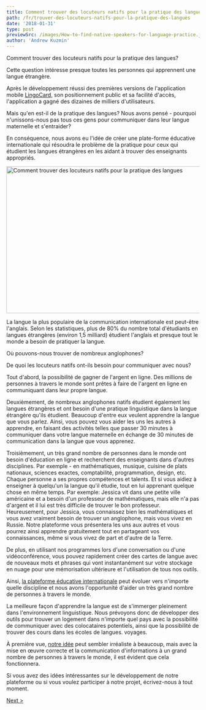 ```yaml
---
title: Comment trouver des locuteurs natifs pour la pratique des langues?
path: /fr/trouver-des-locuteurs-natifs-pour-la-pratique-des-langues
date: '2018-01-31'
type: post
previewSrc: /images/How-to-find-native-speakers-for-language-practice.jpg
author: 'Andrew Kuzmin'
---
```


Comment trouver des locuteurs natifs pour la pratique des langues?

Cette question intéresse presque toutes les personnes qui apprennent une langue étrangère.

Après le développement réussi des premières versions de l'application mobile <a href="https://lingocard.com" target="_blank" rel="noopener">LingoCard,</a> son positionnement public et sa facilité d'accès, l'application a gagné des dizaines de milliers d'utilisateurs.

Mais qu'en est-il de la pratique des langues? Nous avons pensé - pourquoi n'unissons-nous pas tous ces gens pour communiquer dans leur langue maternelle et s'entraider?

En conséquence, nous avons eu l'idée de créer une plate-forme éducative internationale qui résoudra le problème de la pratique pour ceux qui étudient les langues étrangères en les aidant à trouver des enseignants appropriés.

<img class="aligncenter wp-image-78 size-full" src="../images/platform/social-network.jpg" alt="Comment trouver des locuteurs natifs pour la pratique des langues" width="628" height="383" />

La langue la plus populaire de la communication internationale est peut-être l'anglais. Selon les statistiques, plus de 80% du nombre total d'étudiants en langues étrangères (environ 1,5 milliard) étudient l'anglais et presque tout le monde a besoin de pratiquer la langue.

Où pouvons-nous trouver de nombreux anglophones?

De quoi les locuteurs natifs ont-ils besoin pour communiquer avec nous?

Tout d'abord, la possibilité de gagner de l'argent en ligne. Des millions de personnes à travers le monde sont prêtes à faire de l'argent en ligne en communiquant dans leur propre langue.

Deuxièmement, de nombreux anglophones natifs étudient également les langues étrangères et ont besoin d'une pratique linguistique dans la langue étrangère qu'ils étudient. Beaucoup d'entre eux veulent apprendre la langue que vous parlez. Ainsi, vous pouvez vous aider les uns les autres à apprendre, en faisant des activités telles que passer 30 minutes à communiquer dans votre langue maternelle en échange de 30 minutes de communication dans la langue que vous apprenez.

Troisièmement, un très grand nombre de personnes dans le monde ont besoin d'éducation en ligne et recherchent des enseignants dans d'autres disciplines. Par exemple - en mathématiques, musique, cuisine de plats nationaux, sciences exactes, comptabilité, programmation, design, etc. Chaque personne a ses propres compétences et talents. Et si vous aidiez à enseigner à quelqu'un la langue qu'il étudie, tout en lui apprenant quelque chose en même temps. Par exemple: Jessica vit dans une petite ville américaine et a besoin d'un professeur de mathématiques, mais elle n'a pas d'argent et il lui est très difficile de trouver le bon professeur. Heureusement, pour Jessica, vous connaissez bien les mathématiques et vous avez vraiment besoin de trouver un anglophone, mais vous vivez en Russie. Notre plateforme vous présentera les uns aux autres et vous pourrez ainsi apprendre gratuitement tout en partageant vos connaissances, même si vous vivez de part et d'autre de la Terre.

De plus, en utilisant nos programmes lors d'une conversation ou d'une vidéoconférence, vous pouvez rapidement créer des cartes de langue avec de nouveaux mots et phrases qui vont instantanément sur votre stockage en nuage pour une mémorisation ultérieure et l'utilisation de tous nos outils.

Ainsi, <a href="https://lingocard.com" target="_blank" rel="noopener">la plateforme éducative internationale</a> peut évoluer vers n'importe quelle discipline et nous avons l'opportunité d'aider un très grand nombre de personnes à travers le monde.

La meilleure façon d'apprendre la langue est de s'immerger pleinement dans l'environnement linguistique. Nous prévoyons donc de développer des outils pour trouver un logement dans n'importe quel pays avec la possibilité de communiquer avec des colocataires potentiels, ainsi que la possibilité de trouver des cours dans les écoles de langues. voyages.

À première vue, <a href="/fr/?lang=fr">notre idée</a> peut sembler irréaliste à beaucoup, mais avec la mise en œuvre correcte et la communication d'informations à un grand nombre de personnes à travers le monde, il est évident que cela fonctionnera.

Si vous avez des idées intéressantes sur le développement de notre plateforme ou si vous voulez participer à notre projet, écrivez-nous à tout moment.

<a href="/fr/comment-apprendre-langlais-rapidement">Next ></a>
